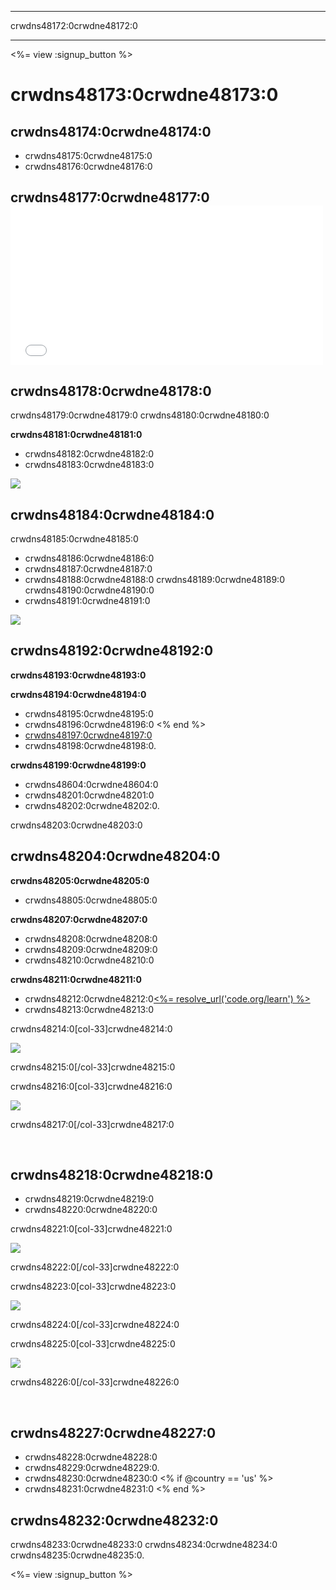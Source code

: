 * * *

crwdns48172:0crwdne48172:0

* * *

<%= view :signup_button %>

# crwdns48173:0crwdne48173:0

## crwdns48174:0crwdne48174:0

  * crwdns48175:0crwdne48175:0 
  * crwdns48176:0crwdne48176:0

## crwdns48177:0crwdne48177:0 <iframe width="500" height="255" src="//www.youtube.com/embed/tQeSke4hIds" frameborder="0" allowfullscreen></iframe>
## crwdns48178:0crwdne48178:0

crwdns48179:0crwdne48179:0 crwdns48180:0crwdne48180:0

**crwdns48181:0crwdne48181:0**

  * crwdns48182:0crwdne48182:0
  * crwdns48183:0crwdne48183:0

[![](/images/tutorials.png)](<%= resolve_url('https://code.org/learn') %>)

## crwdns48184:0crwdne48184:0

crwdns48185:0crwdne48185:0

  * crwdns48186:0crwdne48186:0
  * crwdns48187:0crwdne48187:0
  * crwdns48188:0crwdne48188:0 crwdns48189:0crwdne48189:0 crwdns48190:0crwdne48190:0
  * crwdns48191:0crwdne48191:0

![](/images/group_ipad.jpg)</a>

## crwdns48192:0crwdne48192:0

**crwdns48193:0crwdne48193:0**

**crwdns48194:0crwdne48194:0**

  * crwdns48195:0crwdne48195:0
  * crwdns48196:0crwdne48196:0 <% end %>
  * [crwdns48197:0crwdne48197:0](https://www.youtube.com/watch?v=6XvmhE1J9PY)
  * crwdns48198:0crwdne48198:0.

**crwdns48199:0crwdne48199:0**

  * crwdns48604:0crwdne48604:0
  * crwdns48201:0crwdne48201:0
  * crwdns48202:0crwdne48202:0.

crwdns48203:0crwdne48203:0

## crwdns48204:0crwdne48204:0

**crwdns48205:0crwdne48205:0**

  * crwdns48805:0crwdne48805:0 

**crwdns48207:0crwdne48207:0**

  * crwdns48208:0crwdne48208:0
  * crwdns48209:0crwdne48209:0
  * crwdns48210:0crwdne48210:0

**crwdns48211:0crwdne48211:0**

  * crwdns48212:0crwdne48212:0[<%= resolve_url('code.org/learn') %>](<%= resolve_url('https://code.org/learn') %>)
  * crwdns48213:0crwdne48213:0

crwdns48214:0[col-33]crwdne48214:0

![](/images/highschoolgirls.jpeg)</a>

crwdns48215:0[/col-33]crwdne48215:0

crwdns48216:0[col-33]crwdne48216:0

![](/images/group_ar.jpg)</a>

crwdns48217:0[/col-33]crwdne48217:0

<p style="clear:both">
  &nbsp;
</p>

## crwdns48218:0crwdne48218:0

  * crwdns48219:0crwdne48219:0
  * crwdns48220:0crwdne48220:0

crwdns48221:0[col-33]crwdne48221:0

![](/images/celebrate2.jpeg)</a>

crwdns48222:0[/col-33]crwdne48222:0

crwdns48223:0[col-33]crwdne48223:0

![](/images/highlight-certificates.jpg)</a>

crwdns48224:0[/col-33]crwdne48224:0

crwdns48225:0[col-33]crwdne48225:0

![](/images/boy-certificate.jpg)</a>

crwdns48226:0[/col-33]crwdne48226:0

<p style="clear:both">
  &nbsp;
</p>

## crwdns48227:0crwdne48227:0

  * crwdns48228:0crwdne48228:0 
  * crwdns48229:0crwdne48229:0.
  * crwdns48230:0crwdne48230:0 <% if @country == 'us' %>
  * crwdns48231:0crwdne48231:0 <% end %>

## crwdns48232:0crwdne48232:0

crwdns48233:0crwdne48233:0 crwdns48234:0crwdne48234:0 crwdns48235:0crwdne48235:0.

<%= view :signup_button %>